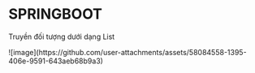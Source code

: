 <h1>SPRINGBOOT</h1>
<p>Truyền đối tượng dưới dạng List</p>
![image](https://github.com/user-attachments/assets/58084558-1395-406e-9591-643aeb68b9a3)

